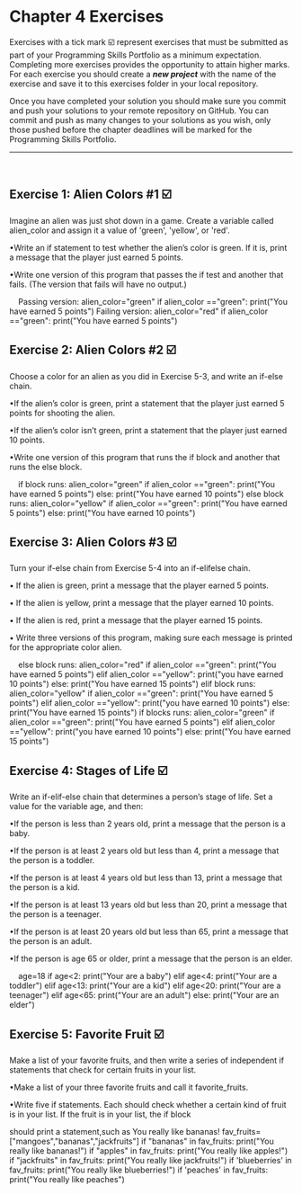 # Chapter 4 Exercises

Exercises with a tick mark :ballot_box_with_check: represent exercises that must be submitted as part of your Programming Skills Portfolio as a minimum expectation. Completing more exercises provides the opportunity to attain higher marks. For each exercise you should create a _**new project**_ with the name of the exercise and save it to this exercises folder in your local repository.

Once you have completed your solution you should make sure you commit and push your solutions to your remote repository on GitHub. You can commit and push as many changes to your solutions as you wish, only those pushed before the chapter deadlines will be marked for the Programming Skills Portfolio.  

---
&nbsp;

## Exercise 1:  Alien Colors #1 :ballot_box_with_check:

Imagine an alien was just shot down in a game. Create a variable called alien_color and assign it a value of 'green', 'yellow', or 'red'.

•Write an if statement to test whether the alien’s color is green. If it is, print a message that the player just earned 5 points.

•Write one version of this program that passes the if test and another that fails. (The version that fails will have no output.)



&nbsp;
&nbsp;
Passing version:
alien_color="green"
if alien_color =="green":
    print("You have earned 5 points")
Failing version:
alien_color="red"
if alien_color =="green":
    print("You have earned 5 points")
## Exercise 2: Alien Colors #2 :ballot_box_with_check:

Choose a color for an alien as you did in Exercise 5-3, and write an if-else chain.

•If the alien’s color is green, print a statement that the player just earned 5 points for shooting the alien.

•If the alien’s color isn’t green, print a statement that the player just earned 10 points.

•Write one version of this program that runs the if block and another that runs the else block.

&nbsp;
&nbsp;
if block runs:
alien_color="green"
if alien_color =="green":
    print("You have earned 5 points")
else:
    print("You have earned 10 points")
else block runs:
alien_color="yellow"
if alien_color =="green":
    print("You have earned 5 points")
else:
    print("You have earned 10 points")
## Exercise 3: Alien Colors #3 :ballot_box_with_check:

Turn your if-else chain from Exercise 5-4 into an if-elifelse chain.

•	 If the alien is green, print a message that the player earned 5 points.

•	 If the alien is yellow, print a message that the player earned 10 points.

•	 If the alien is red, print a message that the player earned 15 points.

•	 Write three versions of this program, making sure each message is printed for the appropriate color alien.


&nbsp;
&nbsp;
else block runs:
alien_color="red"
if alien_color =="green":
    print("You have earned 5 points")
elif alien_color =="yellow":
    print("you have earned 10 points")
else:
    print("You have earned 15 points")
elif block runs:
alien_color="yellow"
if alien_color =="green":
    print("You have earned 5 points")
elif alien_color =="yellow":
    print("you have earned 10 points")
else:
    print("You have earned 15 points")
if blocks runs:
alien_color="green"
if alien_color =="green":
    print("You have earned 5 points")
elif alien_color =="yellow":
    print("you have earned 10 points")
else:
    print("You have earned 15 points") 
## Exercise 4: Stages of Life :ballot_box_with_check:

Write an if-elif-else chain that determines a person’s stage of life. Set a value for the variable age, and then:

•If the person is less than 2 years old, print a message that the person is a baby.

•If the person is at least 2 years old but less than 4, print a message that the person is a toddler.

•If the person is at least 4 years old but less than 13, print a message that the person is a kid.

•If the person is at least 13 years old but less than 20, print a message that the person is a teenager.

•If the person is at least 20 years old but less than 65, print a message that the person is an adult.

•If the person is age 65 or older, print a message that the person is an elder.

&nbsp;
&nbsp;
age=18
if age<2:
    print("Your are a baby")
elif age<4:
    print("Your are a toddler")
elif age<13:
    print("Your are a kid")
elif age<20:
    print("Your are a teenager")
elif age<65:
    print("Your are an adult")
else:
    print("Your are an elder")

## Exercise 5: Favorite Fruit :ballot_box_with_check:

Make a list of your favorite fruits, and then write a series of independent if statements that check for certain fruits in your list.

•Make a list of your three favorite fruits and call it favorite_fruits.

•Write five if statements. Each should check whether a certain kind of fruit is in your list. If the fruit is in your list, the if block 

should print a statement,such as You really like bananas!
fav_fruits=["mangoes","bananas","jackfruits"]
if "bananas" in fav_fruits:
    print("You really like bananas!")
if "apples" in fav_fruits:
    print("You really like apples!")
if "jackfruits" in fav_fruits:
    print("You really like jackfruits!")
if 'blueberries' in fav_fruits:
    print("You really like blueberries!")
if 'peaches' in fav_fruits:
    print("You really like peaches")